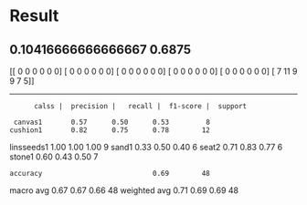 # Result

0.10416666666666667
0.6875
---

[[ 0  0  0  0  0  0]
 [ 0  0  0  0  0  0]
 [ 0  0  0  0  0  0]
 [ 0  0  0  0  0  0]
 [ 0  0  0  0  0  0]
 [ 7 11  9  9  7  5]]
 
 ---
          calss |  precision |   recall |  f1-score |  support

     canvas1       0.57      0.50      0.53         8
    cushion1       0.82      0.75      0.78        12
  linsseeds1       1.00      1.00      1.00         9
       sand1       0.33      0.50      0.40         6
       seat2       0.71      0.83      0.77         6
      stone1       0.60      0.43      0.50         7

    accuracy                           0.69        48
   macro avg       0.67      0.67      0.66        48
weighted avg       0.71      0.69      0.69        48
